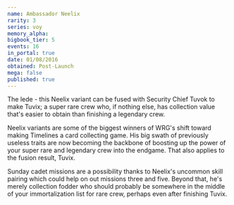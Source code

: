 ```yaml
---
name: Ambassador Neelix
rarity: 3
series: voy
memory_alpha:
bigbook_tier: 5
events: 16
in_portal: true
date: 01/08/2016
obtained: Post-Launch
mega: false
published: true
---
```


The lede - this Neelix variant can be fused with Security Chief Tuvok  to make Tuvix; a super rare crew who, if nothing else, has collection value that's easier to obtain than finishing a legendary crew. 

Neelix variants are some of the biggest winners of WRG's shift toward making Timelines a card collecting game. His big swath of previously useless traits are now becoming the backbone of boosting up the power of your super rare and legendary crew into the endgame. That also applies to the fusion result, Tuvix.

Sunday cadet missions are a possibility thanks to Neelix's uncommon skill pairing which could help on out missions three and five. Beyond that, he's merely collection fodder who should probably be somewhere in the middle of your immortalization list for rare crew, perhaps even after finishing Tuvix.
